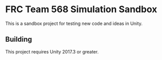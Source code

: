 # FRC Team 568 Simulation Sandbox

This is a sandbox project for testing new code and ideas in Unity.

## Building
This project requires Unity 2017.3 or greater.

